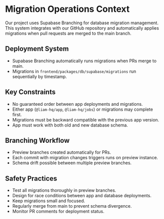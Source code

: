 # Migration Operations Context

Our project uses Supabase Branching for database migration management. This system integrates with our GitHub repository and automatically applies migrations when pull requests are merged to the main branch.

## Deployment System

- Supabase Branching automatically runs migrations when PRs merge to main.
- Migrations in `frontend/packages/db/supabase/migrations` run sequentially by timestamp.

## Key Constraints

- No guaranteed order between app deployments and migrations.
- Either app (`@liam-hq/app`, `@liam-hq/jobs`) or migrations may complete first.
- Migrations must be backward compatible with the previous app version.
- App must work with both old and new database schema.

## Branching Workflow

- Preview branches created automatically for PRs.
- Each commit with migration changes triggers runs on preview instance.
- Schema drift possible between multiple preview branches.

## Safety Practices

- Test all migrations thoroughly in preview branches.
- Design for race conditions between app and database deployments.
- Keep migrations small and focused.
- Regularly merge from main to prevent schema divergence.
- Monitor PR comments for deployment status.